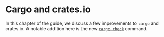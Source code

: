 # Cargo and crates.io

[check]: rust-2018/cargo-and-crates-io/cargo-check-for-faster-checking.html

In this chapter of the guide, we discuss a few improvements to `cargo` and crates.io.
A notable addition here is the new [`cargo check`][check] command.
